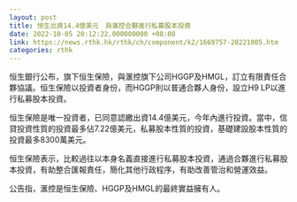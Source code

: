 ```yaml
---
layout: post
title: 恒生出資14.4億美元　與滙控合夥進行私募股本投資
date: 2022-10-05 20:12:22.000000000 +08:00
link: https://news.rthk.hk/rthk/ch/component/k2/1669757-20221005.htm
categories: rthk
---
```


恒生銀行公布，旗下恒生保險，與滙控旗下公司HGGP及HMGL，訂立有限責任合夥協議。恒生保險以投資者身份，而HGGP則以普通合夥人身份，設立H9 LP以進行私募股本投資。

恒生保險是唯一投資者，已同意認繳出資14.4億美元，今年內進行投資。當中，信貸投資性質的投資最多佔7.22億美元，私募股本性質的投資，基礎建設股本性質的投資最多8300萬美元。

恒生保險表示，比較過往以本身名義直接進行私募股本投資，通過合夥進行私募股本投資，有助整合匯報責任，簡化其他行政程序，有助改善管治和營運效益。

公告指，滙控是恒生保險、HGGP及HMGL的最終實益擁有人。

